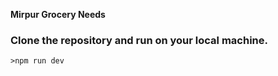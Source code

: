 **Mirpur Grocery Needs**

### Clone the repository and run on your local machine.

    >npm run dev
